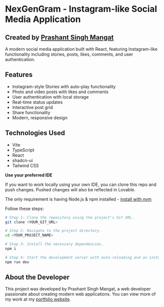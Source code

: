 # NexGenGram - Instagram-like Social Media Application

## Created by [Prashant Singh Mangat](https://prashantsinghmangat.netlify.app/)

A modern social media application built with React, featuring Instagram-like functionality including stories, posts, likes, comments, and user authentication.

## Features

- Instagram-style Stories with auto-play functionality
- Photo and video posts with likes and comments
- User authentication with local storage
- Real-time status updates
- Interactive post grid
- Share functionality
- Modern, responsive design

## Technologies Used

- Vite
- TypeScript
- React
- shadcn-ui
- Tailwind CSS

**Use your preferred IDE**

If you want to work locally using your own IDE, you can clone this repo and push changes. Pushed changes will also be reflected in Lovable.

The only requirement is having Node.js & npm installed - [install with nvm](https://github.com/nvm-sh/nvm#installing-and-updating)

Follow these steps:

```sh
# Step 1: Clone the repository using the project's Git URL.
git clone <YOUR_GIT_URL>

# Step 2: Navigate to the project directory.
cd <YOUR_PROJECT_NAME>

# Step 3: Install the necessary dependencies.
npm i

# Step 4: Start the development server with auto-reloading and an instant preview.
npm run dev
```

## About the Developer

This project was developed by Prashant Singh Mangat, a web developer passionate about creating modern web applications. You can view more of my work at my [portfolio website](https://prashantsinghmangat.netlify.app/).
